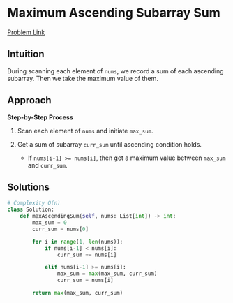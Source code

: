 **Maximum Ascending Subarray Sum**
=
[Problem Link](https://leetcode.com/problems/maximum-ascending-subarray-sum/description)

## Intuition
During scanning each element of `nums`, we record a sum of each ascending subarray. Then we take the maximum value of them.

## Approach
**Step-by-Step Process**

1. Scan each element of `nums` and initiate `max_sum`.

2. Get a sum of subarray `curr_sum` until ascending condition holds.
    - If `nums[i-1] >= nums[i]`, then get a maximum value between `max_sum` and `curr_sum`.
  
## Solutions
```python
# Complexity O(n)
class Solution:
    def maxAscendingSum(self, nums: List[int]) -> int:
        max_sum = 0
        curr_sum = nums[0]

        for i in range(1, len(nums)):
            if nums[i-1] < nums[i]:
                curr_sum += nums[i]

            elif nums[i-1] >= nums[i]:
                max_sum = max(max_sum, curr_sum)
                curr_sum = nums[i]

        return max(max_sum, curr_sum)
```
